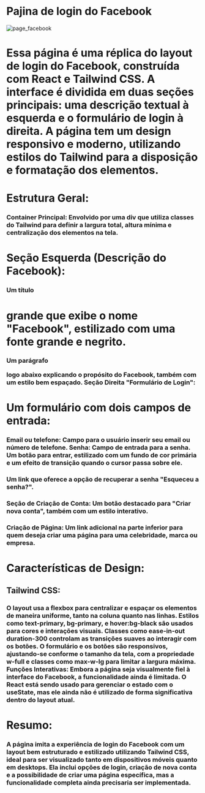 # Pajina de login do Facebook

![page_facebook](https://github.com/user-attachments/assets/7c35029a-a8b8-401a-b5c1-eff286c09f4c)

# Essa página é uma réplica do layout de login do Facebook, construída com React e Tailwind CSS. A interface é dividida em duas seções principais: uma descrição textual à esquerda e o formulário de login à direita. A página tem um design responsivo e moderno, utilizando estilos do Tailwind para a disposição e formatação dos elementos.

# Estrutura Geral:

### Container Principal: Envolvido por uma div que utiliza classes do Tailwind para definir a largura total, altura mínima e centralização dos elementos na tela.

# Seção Esquerda (Descrição do Facebook):

### Um título <h1> grande que exibe o nome "Facebook", estilizado com uma fonte grande e negrito.
### Um parágrafo <p> logo abaixo explicando o propósito do Facebook, também com um estilo bem espaçado. Seção Direita "Formulário de Login":

# Um formulário com dois campos de entrada:

### Email ou telefone: Campo para o usuário inserir seu email ou número de telefone. Senha: Campo de entrada para a senha. Um botão para entrar, estilizado com um fundo de cor primária e um efeito de transição quando o cursor passa sobre ele.

### Um link que oferece a opção de recuperar a senha "Esqueceu a senha?".

### Seção de Criação de Conta: Um botão destacado para "Criar nova conta", também com um estilo interativo.

### Criação de Página: Um link adicional na parte inferior para quem deseja criar uma página para uma celebridade, marca ou empresa.

# Características de Design:

## Tailwind CSS:
### O layout usa a flexbox para centralizar e espaçar os elementos de maneira uniforme, tanto na coluna quanto nas linhas. Estilos como text-primary, bg-primary, e hover:bg-black são usados para cores e interações visuais. Classes como ease-in-out duration-300 controlam as transições suaves ao interagir com os botões. O formulário e os botões são responsivos, ajustando-se conforme o tamanho da tela, com a propriedade w-full e classes como max-w-lg para limitar a largura máxima. Funções Interativas: Embora a página seja visualmente fiel à interface do Facebook, a funcionalidade ainda é limitada. O React está sendo usado para gerenciar o estado com o useState, mas ele ainda não é utilizado de forma significativa dentro do layout atual.

# Resumo:

### A página imita a experiência de login do Facebook com um layout bem estruturado e estilizado utilizando Tailwind CSS, ideal para ser visualizado tanto em dispositivos móveis quanto em desktops. Ela inclui opções de login, criação de nova conta e a possibilidade de criar uma página específica, mas a funcionalidade completa ainda precisaria ser implementada.
